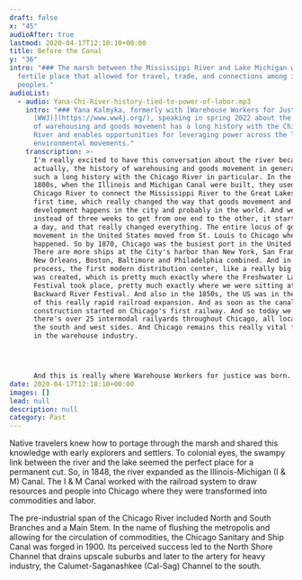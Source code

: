 ```yaml
---
draft: false
x: "45"
audioAfter: true
lastmod: 2020-04-17T12:18:10+00:00
title: Before the Canal
y: "36"
intro: "### The marsh between the Mississippi River and Lake Michigan was a
  fertile place that allowed for travel, trade, and connections among indigenous
  peoples."
audioList:
  - audio: Yana-Chi-River-history-tied-to-power-of-labor.mp3
    intro: "### Yana Kalmyka, formerly with [Warehouse Workers for Justice
      (WWJ)](https://www.ww4j.org/), speaking in spring 2022 about the history
      of warehousing and goods movement has a long history with the Chicago
      River and enables opportunities for leveraging power across the labor and
      environmental movements."
    transcription: >-
      I'm really excited to have this conversation about the river because
      actually, the history of warehousing and goods movement in general has
      such a long history with the Chicago River in particular. In the mid
      1800s, when the Illinois and Michigan Canal were built, they used the
      Chicago River to connect the Mississippi River to the Great Lakes for the
      first time, which really changed the way that goods movement and
      development happens in the city and probably in the world. And we saw
      instead of three weeks to get from one end to the other, it started taking
      a day, and that really changed everything. The entire locus of goods
      movement in the United States moved from St. Louis to Chicago when that
      happened. So by 1870, Chicago was the busiest port in the United States.
      There are more ships at the City's harbor than New York, San Francisco,
      New Orleans, Boston, Baltimore and Philadelphia combined. And in that
      process, the first modern distribution center, like a really big warehouse
      was created, which is pretty much exactly where the Freshwater Lab
      Festival took place, pretty much exactly where we were sitting at the
      Backward River Festival. And also in the 1850s, the US was in the middle
      of this really rapid railroad expansion. And as soon as the canal opened,
      construction started on Chicago's first railway. And so today we see that
      there's over 25 intermodal railyards throughout Chicago, all located on
      the south and west sides. And Chicago remains this really vital foothold
      in the warehouse industry. 




      And this is really where Warehouse Workers for justice was born. So Will County, or the Chicago land area kind of broadly, is the only place for six major railroads meet out of seven in the United States. It's also where a lot of major highways are intersecting. And the Chicago land area is a day's trip from about 60% of the continent. And so that makes Will County home to the nation's largest inland port, which is CenterPoint. And it's between Joliet and Ellwood, where our offices and it's just really interesting because the river is such a huge part of this expansion and of the existence of the concept of warehousing as a whole. But I also bring up the fact that the largest inland port in North America is in the Chicago land area to talk about the fact that we have a lot of power in this region uniquely. And so we're housing Workers for justice was founded in 2007 because folks at a union, the United Electrical Workers, were interested in finding ways to creatively organize workers who have trouble for one reason or another, organizing themselves. And in case of warehousing, the prolific presence of third party logistics companies, temp agencies, etc makes it really hard to organize. And so union folks really came together and said, well, what industry needs organizing and also how do we do it creatively and also where do we have power, right? And after doing a power analysis, they really found out that the warehousing industry has to be where we're at right now and it can't move. And so this figure about this place being a day's trip from 60% of the continent becomes really important because you think about Amazon delivering next day, two-day, even same day I've been seeing that they deliver like the night of your order, which is absolutely nuts. But all that to say, we have such an incredible amount of power here because this is such a vital region to make that kind of quick delivery model possible. And so when we think about the potential of environmental organizing and labor organizing in this region, it seems like we can really have ripple effects throughout the country because if we can organize here, the companies can't move, right? And that's kind of the central concept of our organization.
date: 2020-04-17T12:18:10+00:00
images: []
lead: null
description: null
category: Past
---
```

Native travelers knew how to portage through the marsh and shared this knowledge with early explorers and settlers. To colonial eyes, the swampy link between the river and the lake seemed the perfect place for a permanent cut. So, in 1848, the river expanded as the Illinois-Michigan (I & M) Canal. The I & M Canal worked with the railroad system to draw resources and people into Chicago where they were transformed into commodities and labor. 

The pre-industrial span of the Chicago River included North and South Branches and a Main Stem. In the name of flushing the metropolis and allowing for the circulation of commodities, the Chicago Sanitary and Ship Canal was forged in 1900. Its perceived success led to the North Shore Channel that drains upscale suburbs and later to the artery for heavy industry, the Calumet-Saganashkee (Cal-Sag) Channel to the south.